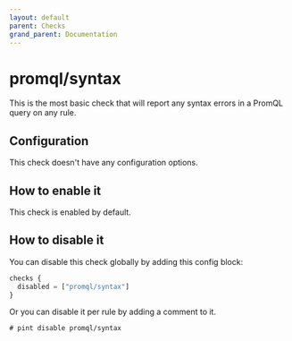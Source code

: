 ```yaml
---
layout: default
parent: Checks
grand_parent: Documentation
---
```


# promql/syntax

This is the most basic check that will report any syntax errors in a PromQL
query on any rule.

## Configuration

This check doesn't have any configuration options.

## How to enable it

This check is enabled by default.

## How to disable it

You can disable this check globally by adding this config block:

```js
checks {
  disabled = ["promql/syntax"]
}
```

Or you can disable it per rule by adding a comment to it.

`# pint disable promql/syntax`
